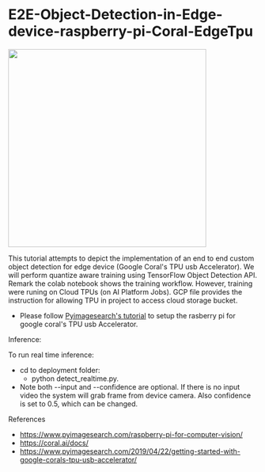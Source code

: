 # E2E-Object-Detection-in-Edge-device-raspberry-pi-Coral-EdgeTpu
<img src="/result.gif" width="400" height="400"/>

This tutorial attempts to depict the implementation of  an end to end custom object detection for edge device (Google Coral's TPU usb Accelerator). We will perform quantize aware training using TensorFlow Object Detection API. Remark the colab notebook shows the training workflow. However,  training were runing on Cloud TPUs (on AI Platform Jobs). GCP file provides the instruction for allowing TPU in project to access cloud storage bucket.

- Please follow  [Pyimagesearch's tutorial](https://www.pyimagesearch.com/2019/04/22/getting-started-with-google-corals-tpu-usb-accelerator) to setup the rasberry pi for google coral's TPU usb Accelerator.

Inference:

To run real time inference: 
  - cd to deployment folder:
    - python detect_realtime.py. 
  - Note both --input and  --confidence are optional.  If there is no input video the system will grab frame from device camera. Also confidence is set to 0.5, which can be changed.

References

- https://www.pyimagesearch.com/raspberry-pi-for-computer-vision/
- https://coral.ai/docs/
- https://www.pyimagesearch.com/2019/04/22/getting-started-with-google-corals-tpu-usb-accelerator/
